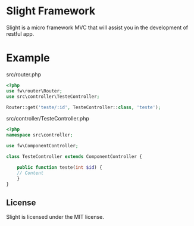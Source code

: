 # Slight Framework

Slight is a micro framework MVC that will assist you in the development of restful app.


Example
========
src/router.php
```php
<?php
use fw\router\Router;
use src\controller\TesteController;

Router::get('teste/:id', TesteController::class, 'teste');
```
src/controller/TesteController.php
```php
<?php
namespace src\controller;

use fw\ComponentController;

class TesteController extends ComponentController {

	public function teste(int $id) {
	// Content
	}
}
```

License
-------

Slight is licensed under the MIT license.
